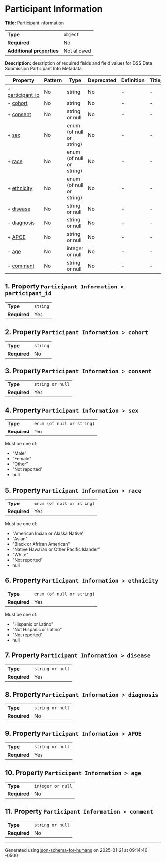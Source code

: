 # Participant Information

**Title:** Participant Information

|                           |             |
| ------------------------- | ----------- |
| **Type**                  | `object`    |
| **Required**              | No          |
| **Additional properties** | Not allowed |

**Description:** description of required fields and field values for DSS Data Submission Participant Info Metadata

| Property                             | Pattern | Type                     | Deprecated | Definition | Title/Description |
| ------------------------------------ | ------- | ------------------------ | ---------- | ---------- | ----------------- |
| + [participant_id](#participant_id ) | No      | string                   | No         | -          | -                 |
| - [cohort](#cohort )                 | No      | string                   | No         | -          | -                 |
| + [consent](#consent )               | No      | string or null           | No         | -          | -                 |
| + [sex](#sex )                       | No      | enum (of null or string) | No         | -          | -                 |
| + [race](#race )                     | No      | enum (of null or string) | No         | -          | -                 |
| + [ethnicity](#ethnicity )           | No      | enum (of null or string) | No         | -          | -                 |
| + [disease](#disease )               | No      | string or null           | No         | -          | -                 |
| - [diagnosis](#diagnosis )           | No      | string or null           | No         | -          | -                 |
| + [APOE](#APOE )                     | No      | string or null           | No         | -          | -                 |
| - [age](#age )                       | No      | integer or null          | No         | -          | -                 |
| - [comment](#comment )               | No      | string or null           | No         | -          | -                 |

## <a name="participant_id"></a>1. Property `Participant Information > participant_id`

|              |          |
| ------------ | -------- |
| **Type**     | `string` |
| **Required** | Yes      |

## <a name="cohort"></a>2. Property `Participant Information > cohort`

|              |          |
| ------------ | -------- |
| **Type**     | `string` |
| **Required** | No       |

## <a name="consent"></a>3. Property `Participant Information > consent`

|              |                  |
| ------------ | ---------------- |
| **Type**     | `string or null` |
| **Required** | Yes              |

## <a name="sex"></a>4. Property `Participant Information > sex`

|              |                            |
| ------------ | -------------------------- |
| **Type**     | `enum (of null or string)` |
| **Required** | Yes                        |

Must be one of:
* "Male"
* "Female"
* "Other"
* "Not reported"
* null

## <a name="race"></a>5. Property `Participant Information > race`

|              |                            |
| ------------ | -------------------------- |
| **Type**     | `enum (of null or string)` |
| **Required** | Yes                        |

Must be one of:
* "American Indian or Alaska Native"
* "Asian"
* "Black or African American"
* "Native Hawaiian or Other Pacific Islander"
* "White"
* "Not reported"
* null

## <a name="ethnicity"></a>6. Property `Participant Information > ethnicity`

|              |                            |
| ------------ | -------------------------- |
| **Type**     | `enum (of null or string)` |
| **Required** | Yes                        |

Must be one of:
* "Hispanic or Latino"
* "Not Hispanic or Latino"
* "Not reported"
* null

## <a name="disease"></a>7. Property `Participant Information > disease`

|              |                  |
| ------------ | ---------------- |
| **Type**     | `string or null` |
| **Required** | Yes              |

## <a name="diagnosis"></a>8. Property `Participant Information > diagnosis`

|              |                  |
| ------------ | ---------------- |
| **Type**     | `string or null` |
| **Required** | No               |

## <a name="APOE"></a>9. Property `Participant Information > APOE`

|              |                  |
| ------------ | ---------------- |
| **Type**     | `string or null` |
| **Required** | Yes              |

## <a name="age"></a>10. Property `Participant Information > age`

|              |                   |
| ------------ | ----------------- |
| **Type**     | `integer or null` |
| **Required** | No                |

## <a name="comment"></a>11. Property `Participant Information > comment`

|              |                  |
| ------------ | ---------------- |
| **Type**     | `string or null` |
| **Required** | No               |

----------------------------------------------------------------------------------------------------------------------------
Generated using [json-schema-for-humans](https://github.com/coveooss/json-schema-for-humans) on 2025-01-21 at 09:14:46 -0500
